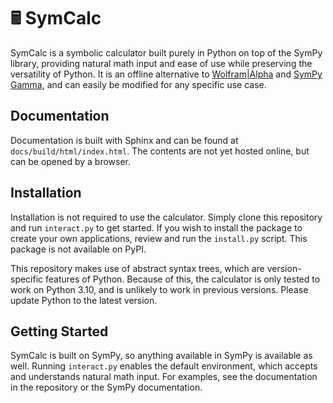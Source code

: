 # 🖩 SymCalc

SymCalc is a symbolic calculator built purely in Python on top of the SymPy library, providing natural math input and ease of use while preserving the versatility of Python. It is an offline alternative to [Wolfram|Alpha](https://www.wolframalpha.com/) and [SymPy Gamma](https://gamma.sympy.org/), and can easily be modified for any specific use case.

## Documentation

Documentation is built with Sphinx and can be found at `docs/build/html/index.html`. The contents are not yet hosted online, but can be opened by a browser.

## Installation

Installation is not required to use the calculator. Simply clone this repository and run `interact.py` to get started. If you wish to install the package to create your own applications, review and run the `install.py` script. This package is not available on PyPI.

This repository makes use of abstract syntax trees, which are version-specific features of Python. Because of this, the calculator is only tested to work on Python 3.10, and is unlikely to work in previous versions. Please update Python to the latest version.

## Getting Started

SymCalc is built on SymPy, so anything available in SymPy is available as well. Running `interact.py` enables the default environment, which accepts and understands natural math input. For examples, see the documentation in the repository or the SymPy documentation.
